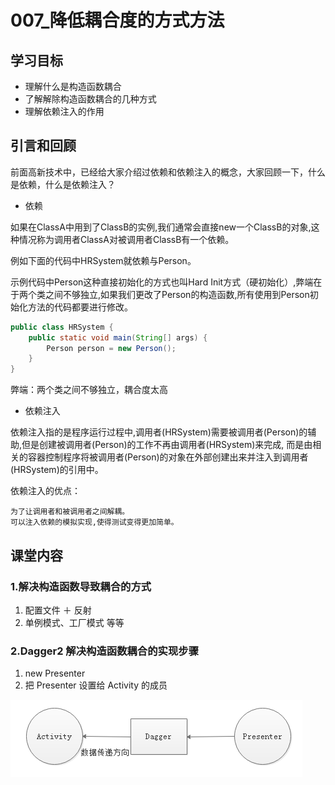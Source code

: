 # 007\_降低耦合度的方式方法

## 学习目标

* 理解什么是构造函数耦合
* 了解解除构造函数耦合的几种方式
* 理解依赖注入的作用


## 引言和回顾

前面高新技术中，已经给大家介绍过依赖和依赖注入的概念，大家回顾一下，什么是依赖，什么是依赖注入？  

- 依赖

如果在ClassA中用到了ClassB的实例,我们通常会直接new一个ClassB的对象,这种情况称为调用者ClassA对被调用者ClassB有一个依赖。

例如下面的代码中HRSystem就依赖与Person。

示例代码中Person这种直接初始化的方式也叫Hard Init方式（硬初始化）,弊端在于两个类之间不够独立,如果我们更改了Person的构造函数,所有使用到Person初始化方法的代码都要进行修改。



```java
public class HRSystem {
    public static void main(String[] args) {
        Person person = new Person();
    }
}
```



弊端：两个类之间不够独立，耦合度太高


- 依赖注入

依赖注入指的是程序运行过程中,调用者(HRSystem)需要被调用者(Person)的辅助,但是创建被调用者(Person)的工作不再由调用者(HRSystem)来完成, 而是由相关的容器控制程序将被调用者(Person)的对象在外部创建出来并注入到调用者(HRSystem)的引用中。

依赖注入的优点：

    为了让调用者和被调用者之间解耦。
    可以注入依赖的模拟实现,使得测试变得更加简单。




## 课堂内容

### 1.解决构造函数导致耦合的方式

1. 配置文件 ＋ 反射
2. 单例模式、工厂模式 等等

### 2.Dagger2 解决构造函数耦合的实现步骤

1. new Presenter
2. 把 Presenter 设置给 Activity 的成员

![](img/architecture004.png)





